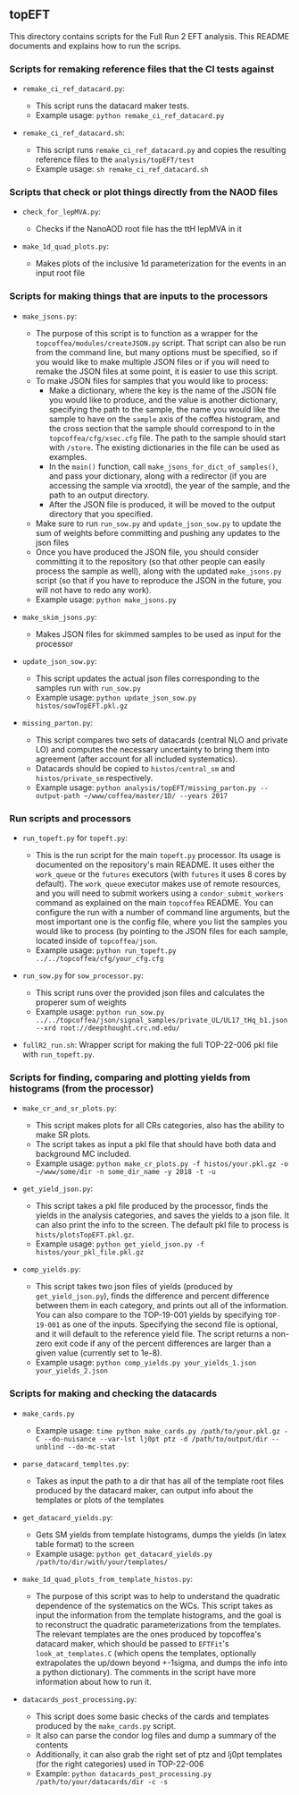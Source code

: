 ## topEFT
This directory contains scripts for the Full Run 2 EFT analysis. This README documents and explains how to run the scrips.

### Scripts for remaking reference files that the CI tests against

* `remake_ci_ref_datacard.py`:
    - This script runs the datacard maker tests.
    - Example usage: `python remake_ci_ref_datacard.py`
    
* `remake_ci_ref_datacard.sh`:
    - This script runs `remake_ci_ref_datacard.py` and copies the resulting reference files to the `analysis/topEFT/test`
    - Example usage: `sh remake_ci_ref_datacard.sh`


### Scripts that check or plot things directly from the NAOD files

* `check_for_lepMVA.py`:
    - Checks if the NanoAOD root file has the ttH lepMVA in it

* `make_1d_quad_plots.py`:
    - Makes plots of the inclusive 1d parameterization for the events in an input root file 


### Scripts for making things that are inputs to the processors

* `make_jsons.py`:
    - The purpose of this script is to function as a wrapper for the `topcoffea/modules/createJSON.py` script. That script can also be run from the command line, but many options must be specified, so if you would like to make multiple JSON files or if you will need to remake the JSON files at some point, it is easier to use this script.
    - To make JSON files for samples that you would like to process:
        * Make a dictionary, where the key is the name of the JSON file you would like to produce, and the value is another dictionary, specifying the path to the sample, the name you would like the sample to have on the `sample` axis of the coffea histogram, and the cross section that the sample should correspond to in the `topcoffea/cfg/xsec.cfg` file. The path to the sample should start with `/store`. The existing dictionaries in the file can be used as examples.
        * In the `main()` function, call `make_jsons_for_dict_of_samples()`, and pass your dictionary, along with a redirector (if you are accessing the sample via xrootd), the year of the sample, and the path to an output directory.
        * After the JSON file is produced, it will be moved to the output directory that you specified.
    - Make sure to run `run_sow.py` and `update_json_sow.py` to update the sum of weights before committing and pushing any updates to the json files
    - Once you have produced the JSON file, you should consider committing it to the repository (so that other people can easily process the sample as well), along with the updated `make_jsons.py` script (so that if you have to reproduce the JSON in the future, you will not have to redo any work).
    - Example usage: `python make_jsons.py`

* `make_skim_jsons.py`:
    - Makes JSON files for skimmed samples to be used as input for the processor

* `update_json_sow.py`:
    - This script updates the actual json files corresponding to the samples run with `run_sow.py`
    - Example usage: `python update_json_sow.py histos/sowTopEFT.pkl.gz`

* `missing_parton.py`:
    - This script compares two sets of datacards (central NLO and private LO) and computes the necessary uncertainty to bring them into agreement (after account for all included systematics).
    - Datacards should be copied to `histos/central_sm` and `histos/private_sm` respectively.
    - Example usage: `python analysis/topEFT/missing_parton.py --output-path ~/www/coffea/master/1D/ --years 2017`


### Run scripts and processors

* `run_topeft.py` for `topeft.py`:
    - This is the run script for the main `topeft.py` processor. Its usage is documented on the repository's main README. It uses either the `work_queue` or the `futures` executors (with `futures` it uses 8 cores by default). The `work_queue` executor makes use of remote resources, and you will need to submit workers using a `condor_submit_workers` command as explained on the main `topcoffea` README. You can configure the run with a number of command line arguments, but the most important one is the config file, where you list the samples you would like to process (by pointing to the JSON files for each sample, located inside of `topcoffea/json`. 
    - Example usage: `python run_topeft.py ../../topcoffea/cfg/your_cfg.cfg`  

* `run_sow.py` for `sow_processor.py`:
    - This script runs over the provided json files and calculates the properer sum of weights
    - Example usage: `python run_sow.py ../../topcoffea/json/signal_samples/private_UL/UL17_tHq_b1.json --xrd root://deepthought.crc.nd.edu/`

* `fullR2_run.sh`: Wrapper script for making the full TOP-22-006 pkl file with `run_topeft.py`. 


### Scripts for finding, comparing and plotting yields from histograms (from the processor)

* `make_cr_and_sr_plots.py`:
    - This script makes plots for all CRs categories, also has the ability to make SR plots. 
    - The script takes as input a pkl file that should have both data and background MC included.
    - Example usage: `python make_cr_plots.py -f histos/your.pkl.gz -o ~/www/some/dir -n some_dir_name -y 2018 -t -u`

* `get_yield_json.py`:
    - This script takes a pkl file produced by the processor, finds the yields in the analysis categories, and saves the yields to a json file. It can also print the info to the screen. The default pkl file to process is `hists/plotsTopEFT.pkl.gz`.
    - Example usage: `python get_yield_json.py -f histos/your_pkl_file.pkl.gz`

* `comp_yields.py`:
    - This script takes two json files of yields (produced by `get_yield_json.py`), finds the difference and percent difference between them in each category, and prints out all of the information. You can also compare to the TOP-19-001 yields by specifying `TOP-19-001` as one of the inputs. Specifying the second file is optional, and it will default to the reference yield file. The script returns a non-zero exit code if any of the percent differences are larger than a given value (currently set to 1e-8). 
    - Example usage: `python comp_yields.py your_yields_1.json your_yields_2.json`


### Scripts for making and checking the datacards

* `make_cards.py`
    - Example usage: `time python make_cards.py /path/to/your.pkl.gz -C --do-nuisance --var-lst lj0pt ptz -d /path/to/output/dir --unblind --do-mc-stat`

* `parse_datacard_templtes.py`:
    - Takes as input the path to a dir that has all of the template root files produced by the datacard maker, can output info about the templates or plots of the templates

* `get_datacard_yields.py`:
    - Gets SM yields from template histograms, dumps the yields (in latex table format) to the screen
    - Example usage: `python get_datacard_yields.py /path/to/dir/with/your/templates/`

* `make_1d_quad_plots_from_template_histos.py`:
    - The purpose of this script was to help to understand the quadratic dependence of the systematics on the WCs. This script takes as input the information from the template histograms, and the goal is to reconstruct the quadratic parameterizations from the templates. The relevant templates are the ones produced by topcoffea's datacard maker, which should be passed to `EFTFit`'s `look_at_templates.C` (which opens the templates, optionally extrapolates the up/down beyond +-1sigma, and dumps the info into a python dictionary). The comments in the script have more information about how to run it. 

* `datacards_post_processing.py`:
    - This script does some basic checks of the cards and templates produced by the `make_cards.py` script.
    - It also can parse the condor log files and dump a summary of the contents
    - Additionally, it can also grab the right set of ptz and lj0pt templates (for the right categories) used in TOP-22-006
    - Example: `python datacards_post_processing.py /path/to/your/datacards/dir -c -s`

